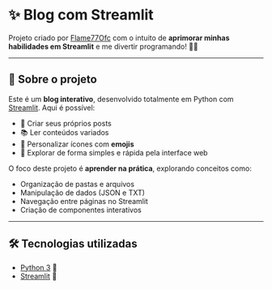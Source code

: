 # ✨ Blog com Streamlit

Projeto criado por [Flame77Ofc](https://github.com/Flame77Ofc) com o intuito de **aprimorar minhas habilidades em Streamlit** e me divertir programando! 🐍🚀

---

## 📖 Sobre o projeto
Este é um **blog interativo**, desenvolvido totalmente em Python com [Streamlit](https://streamlit.io/).
Aqui é possível:
- 📝 Criar seus próprios posts
- 📚 Ler conteúdos variados
- 🎨 Personalizar ícones com **emojis**
- 🚀 Explorar de forma simples e rápida pela interface web

O foco deste projeto é **aprender na prática**, explorando conceitos como:
- Organização de pastas e arquivos
- Manipulação de dados (JSON e TXT)
- Navegação entre páginas no Streamlit
- Criação de componentes interativos

---

## 🛠 Tecnologias utilizadas
- [Python 3](https://www.python.org/) 🐍
- [Streamlit](https://streamlit.io/) 🎈
